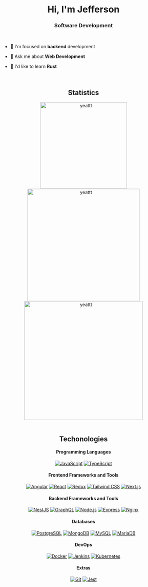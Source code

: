 <h1 align="center">Hi, I'm Jefferson</h1>
<h3 align="center">Software Development</h3>

<br />


- 🔭 I'm focused on **backend** development

- 💬 Ask me about **Web Development**

- 🦀 I'd like to learn **Rust**

<br />

<h2 align="center"><strong>Statistics</strong></h2>

<div align="center">
  <img width="270" align="center" src="https://github-readme-stats.vercel.app/api/top-langs?username=yeattt&show_icons=true&hide_border=false&locale=en&layout=compact&theme=discord_old_blurple&bg_color=00000000" alt="yeattt" />
  <img width="350" align="center" src="https://github-readme-stats.vercel.app/api?username=yeattt&show_icons=true&locale=en&hide_border=false&theme=discord_old_blurple&bg_color=00000000" alt="yeattt" />
  <img width="370" align="center" src="https://github-readme-streak-stats.herokuapp.com/?user=yeattt&theme=discord_old_blurple&hide_border=false&background=FFFFFF00" alt="yeattt" />
</div>

<br />

<h2 align="center"><strong>Techonologies</strong></h2>

<h4 align="center"><strong>Programming Languages</strong></h4>

<p align="center">
  <a href="#"><img alt="JavaScript" src="https://img.shields.io/badge/JavaScript-black?logo=javascript&logoColor=yellow"></a>
  <a href="#"><img alt="TypeScript" src="https://img.shields.io/badge/TypeScript-black?logo=typescript&logoColor=blue"></a>
</p>

<h4 align="center"><strong>Frontend Frameworks and Tools</strong></h4>

<p align="center">
  <a href="#"><img alt="Angular" src="https://img.shields.io/badge/Angular-black?logo=angular&logoColor=darkred"></a>
  <a href="#"><img alt="React" src="https://img.shields.io/badge/React-black?logo=react&logoColor=blue"></a>
  <a href="#"><img alt="Redux" src="https://img.shields.io/badge/Redux-black?logo=redux&logoColor=pink"></a>
  <a href="#"><img alt="Tailwind CSS" src="https://img.shields.io/badge/Tailwind_CSS-black?logo=tailwind-css&logoColor=blue"></a>
  <a href="#"><img alt="Next.js" src="https://img.shields.io/badge/Next.js-black?logo=next.js&logoColor=white"></a>
</p>

<h4 align="center"><strong>Backend Frameworks and Tools</strong></h4>

<p align="center">
  <a href="#"><img alt="NestJS" src="https://img.shields.io/badge/NestJS-black?logo=nestjs&logoColor=E0234E"></a>
  <a href="#"><img alt="GraphQL" src="https://img.shields.io/badge/GraphQL-black?logo=graphql&logoColor=pink"></a>
  <a href="#"><img alt="Node.js" src="https://img.shields.io/badge/Node.js-black?logo=node.js&logoColor=darkgreen"></a>
  <a href="#"><img alt="Express" src="https://img.shields.io/badge/Express-black?logo=express&logoColor=green"></a>
  <a href="#"><img alt="Nginx" src="https://img.shields.io/badge/Nginx-black?logo=nginx&logoColor=darkgreen"></a>
</p>

<h4 align="center"><strong>Databases</strong></h4>

<p align="center">
  <a href="#"><img alt="PostgreSQL" src="https://img.shields.io/badge/PostgreSQL-black?logo=postgresql&logoColor=blue"></a>
  <a href="#"><img alt="MongoDB" src="https://img.shields.io/badge/MongoDB-black?logo=mongodb&logoColor=green"></a>
  <a href="#"><img alt="MySQL" src="https://img.shields.io/badge/MySQL-black?logo=mysql&logoColor=cyan"></a>
  <a href="#"><img alt="MariaDB" src="https://img.shields.io/badge/MariaDB-black?logo=mariadb&logoColor=brown"></a>
</p>

<h4 align="center"><strong>DevOps</strong></h4>

<p align="center">
  <a href="#"><img alt="Docker" src="https://img.shields.io/badge/Docker-black?logo=docker&logoColor=blue"></a>
  <a href="#"><img alt="Jenkins" src="https://img.shields.io/badge/Jenkins-black?logo=jenkins&logoColor=red"></a>
  <a href="#"><img alt="Kubernetes" src="https://img.shields.io/badge/Kubernetes-black?logo=kubernetes&logoColor=orange"></a>
</p>

<h4 align="center"><strong>Extras</strong></h4>

<p align="center">
  <a href="#"><img alt="Git" src="https://img.shields.io/badge/Git-black?logo=git&logoColor=red"></a>
  <a href="#"><img alt="Jest" src="https://img.shields.io/badge/Jest-black?logo=jest&logoColor=pink"></a>
</p>
